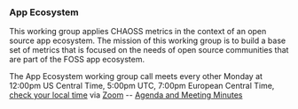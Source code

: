 ### App Ecosystem

This working group applies CHAOSS metrics in the context of an open source app ecosystem. The mission of this working group is to build a base set of metrics that is focused on the needs of open source communities that are part of the FOSS app ecosystem.

The App Ecosystem working group call meets every other Monday at 12:00pm US Central Time, 5:00pm UTC, 7:00pm European Central Time, [check your local time](https://arewemeetingyet.com/Chicago/2020-04-06/12:00/b/CHAOSS%20WG:%20App%20Ecosystem) via [Zoom](https://zoom.us/j/4998687533) -- [Agenda and Meeting Minutes](https://docs.google.com/document/d/1lhZhIXQuYLlPg31htzfzUnJtOnoh7Xli18s7IxfLOHw/edit)
